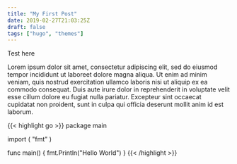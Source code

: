 ```yaml
---
title: "My First Post"
date: 2019-02-27T21:03:25Z
draft: false
tags: ["hugo", "themes"]
---
```


Test here

Lorem ipsum dolor sit amet, consectetur adipiscing elit, sed do eiusmod tempor incididunt ut laboreet dolore magna aliqua. Ut enim ad minim veniam, quis nostrud exercitation ullamco laboris nisi ut aliquip ex ea commodo consequat. Duis aute irure dolor in reprehenderit in voluptate velit esse cillum dolore eu fugiat nulla pariatur. Excepteur sint occaecat cupidatat non proident, sunt in culpa qui officia deserunt mollit anim id est laborum.

{{< highlight go >}}
package main

import (
  "fmt"
)

func main() {
  fmt.Println("Hello World")
}
{{< /highlight >}}
